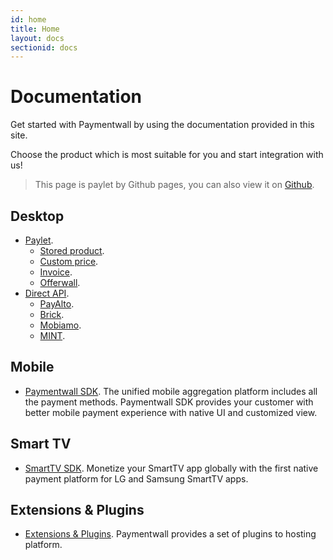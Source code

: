 ```yaml
---
id: home
title: Home
layout: docs
sectionid: docs
---
```


# Documentation

Get started with Paymentwall by using the documentation provided in this site.  

Choose the product which is most suitable for you and start integration with us!

> This page is paylet by Github pages, you can also view it on [Github](https://github.com/paymentwall/paymentwall.github.io).

## Desktop

+ [Paylet](/paylet-home).
    - [Stored product](/paylet/stored-products).
    - [Custom price](/paylet/custom-price).
    - [Invoice](/paylet/invoice).
    - [Offerwall](/paylet/offerwall-home).
+ [Direct API](/direct-home).
    - [PayAlto](/direct/payalto-home).
    - [Brick](/direct/brick-home).
    - [Mobiamo](/direct/mobiamo-home).
    - [MINT](/direct/mint-home).

## Mobile

- [Paymentwall SDK](/mobile-sdk). The unified mobile aggregation platform includes all the payment methods. Paymentwall SDK provides your customer with better mobile payment experience with native UI and customized view.

## Smart TV

- [SmartTV SDK](/smarttv-sdk). Monetize your SmartTV app globally with the first native payment platform for LG and Samsung SmartTV apps.

## Extensions & Plugins

* [Extensions & Plugins](/modules/aMember). Paymentwall provides a set of plugins to hosting platform.
